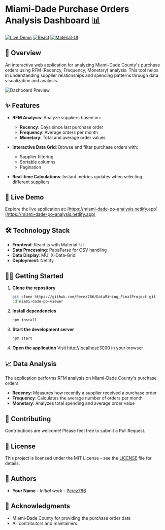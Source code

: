 # Miami-Dade Purchase Orders Analysis Dashboard 📊

[![Live Demo](https://img.shields.io/badge/demo-live-green.svg)](https://miami-dade-po-analysis.netlify.app)
[![React](https://img.shields.io/badge/React-18.2.0-blue.svg)](https://reactjs.org/)
[![Material-UI](https://img.shields.io/badge/MUI-5.15.10-purple.svg)](https://mui.com/)

## 🎯 Overview

An interactive web application for analyzing Miami-Dade County's purchase orders using RFM (Recency, Frequency, Monetary) analysis. This tool helps in understanding supplier relationships and spending patterns through data visualization and analysis.

![Dashboard Preview](https://raw.githubusercontent.com/Perez786/DataMining_FinalProject/main/dashboard-preview.png)

## ✨ Features

- **RFM Analysis**: Analyze suppliers based on:
  - **Recency**: Days since last purchase order
  - **Frequency**: Average orders per month
  - **Monetary**: Total and average order values

- **Interactive Data Grid**: Browse and filter purchase orders with:
  - Supplier filtering
  - Sortable columns
  - Pagination

- **Real-time Calculations**: Instant metrics updates when selecting different suppliers

## 🚀 Live Demo

Explore the live application at: [https://miami-dade-po-analysis.netlify.app](https://miami-dade-po-analysis.netlify.app)

## 🛠️ Technology Stack

- **Frontend**: React.js with Material-UI
- **Data Processing**: PapaParse for CSV handling
- **Data Display**: MUI X-Data-Grid
- **Deployment**: Netlify

## 🏃‍♂️ Getting Started

1. **Clone the repository**
   ```bash
   git clone https://github.com/Perez786/DataMining_FinalProject.git
   cd miami-dade-po-viewer
   ```

2. **Install dependencies**
   ```bash
   npm install
   ```

3. **Start the development server**
   ```bash
   npm start
   ```

4. **Open the application**
   Visit [http://localhost:3000](http://localhost:3000) in your browser

## 📈 Data Analysis

The application performs RFM analysis on Miami-Dade County's purchase orders:

- **Recency**: Measures how recently a supplier received a purchase order
- **Frequency**: Calculates the average number of orders per month
- **Monetary**: Analyzes total spending and average order value

## 🤝 Contributing

Contributions are welcome! Please feel free to submit a Pull Request.

## 📝 License

This project is licensed under the MIT License - see the [LICENSE](LICENSE) file for details.

## 👥 Authors

- **Your Name** - *Initial work* - [Perez786](https://github.com/Perez786)

## 🙏 Acknowledgments

- Miami-Dade County for providing the purchase order data
- All contributors and maintainers
